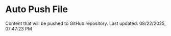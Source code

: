 # Auto Push File

Content that will be pushed to GitHub repository.
Last updated: 08/22/2025, 07:47:23 PM
